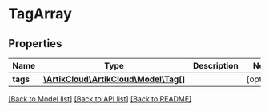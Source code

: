 # TagArray

## Properties
Name | Type | Description | Notes
------------ | ------------- | ------------- | -------------
**tags** | [**\ArtikCloud\ArtikCloud\Model\Tag[]**](Tag.md) |  | [optional] 

[[Back to Model list]](../README.md#documentation-for-models) [[Back to API list]](../README.md#documentation-for-api-endpoints) [[Back to README]](../README.md)


